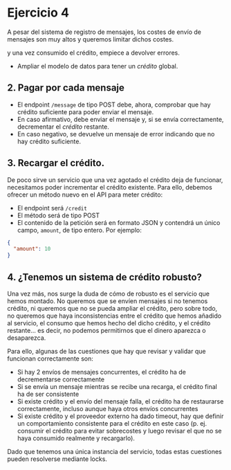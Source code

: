 # Ejercicio 4

A pesar del sistema de registro de mensajes, los costes de envío de mensajes son muy altos y queremos limitar dichos costes.

y una vez consumido el crédito, empiece a devolver errores.

- Ampliar el modelo de datos para tener un _crédito_ global.

## 2. Pagar por cada mensaje

- El endpoint `/message` de tipo POST debe, ahora, comprobar que hay crédito suficiente para poder enviar el mensaje.
- En caso afirmativo, debe enviar el mensaje y, si se envía correctamente, decrementar el _crédito_ restante.
- En caso negativo, se devuelve un mensaje de error indicando que no hay crédito suficiente.

## 3. Recargar el crédito.

De poco sirve un servicio que una vez agotado el crédito deja de funcionar, necesitamos poder incrementar el crédito existente.
Para ello, debemos ofrecer un método nuevo en el API para meter crédito:

- El endpoint será `/credit`
- El método será de tipo POST
- El contenido de la petición será en formato JSON y contendrá un único campo, `amount`, de tipo entero.
  Por ejemplo:

```json
{
  "amount": 10
}
```

## 4. ¿Tenemos un sistema de crédito robusto?

Una vez más, nos surge la duda de cómo de robusto es el servicio que hemos montado.
No queremos que se envíen mensajes si no tenemos crédito, ni queremos que no se pueda ampliar el crédito, pero sobre todo, no queremos que haya inconsistencias entre el crédito que hemos añadido al servicio, el consumo que hemos hecho del dicho crédito, y el crédito restante... es decir, no podemos permitirnos que el dinero aparezca o desaparezca.

Para ello, algunas de las cuestiones que hay que revisar y validar que funcionan correctamente son:

- Si hay 2 envíos de mensajes concurrentes, el crédito ha de decrementarse correctamente
- Si se envía un mensaje mientras se recibe una recarga, el crédito final ha de ser consistente
- Si existe crédito y el envío del mensaje falla, el crédito ha de restaurarse correctamente, incluso aunque haya otros envíos concurrentes
- Si existe crédito y el proveedor externo ha dado timeout, hay que definir un comportamiento consistente para el crédito en este caso (p. ej. consumir el crédito para evitar sobrecostes y luego revisar el que no se haya consumido realmente y recargarlo).

Dado que tenemos una única instancia del servicio, todas estas cuestiones pueden resolverse mediante locks.
